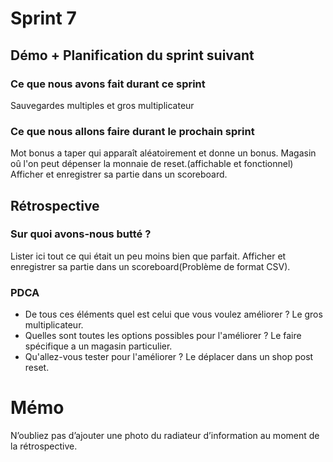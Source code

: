 # Sprint 7

## Démo + Planification du sprint suivant

### Ce que nous avons fait durant ce sprint
Sauvegardes multiples et gros multiplicateur

### Ce que nous allons faire durant le prochain sprint
Mot bonus a taper qui apparaît aléatoirement et donne un bonus.
Magasin oû l'on peut dépenser la monnaie de reset.(affichable et fonctionnel)
Afficher et enregistrer sa partie dans un scoreboard.

## Rétrospective

### Sur quoi avons-nous butté ?
Lister ici tout ce qui était un peu moins bien que parfait.
    Afficher et enregistrer sa partie dans un scoreboard(Problème de format CSV).
    

### PDCA
* De tous ces éléments quel est celui que vous voulez améliorer ?
    Le gros multiplicateur.
* Quelles sont toutes les options possibles pour l'améliorer ?
    Le faire spécifique a un magasin particulier.
* Qu'allez-vous tester pour l'améliorer ?
    Le déplacer dans un shop post reset.


# Mémo
N’oubliez pas d’ajouter une photo du radiateur d’information au moment de la rétrospective.